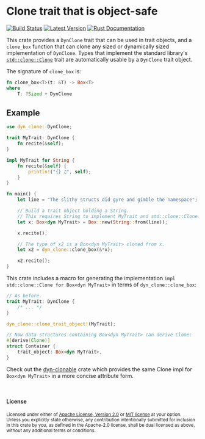 Clone trait that is object-safe
===============================

[![Build Status](https://api.travis-ci.org/dtolnay/dyn-clone.svg?branch=master)](https://travis-ci.org/dtolnay/dyn-clone)
[![Latest Version](https://img.shields.io/crates/v/dyn-clone.svg)](https://crates.io/crates/dyn-clone)
[![Rust Documentation](https://img.shields.io/badge/api-rustdoc-blue.svg)](https://docs.rs/dyn-clone)

This crate provides a `DynClone` trait that can be used in trait objects, and a
`clone_box` function that can clone any sized or dynamically sized
implementation of `DynClone`. Types that implement the standard library's
[`std::clone::Clone`] trait are automatically usable by a `DynClone` trait
object.

[`std::clone::Clone`]: https://doc.rust-lang.org/std/clone/trait.Clone.html

The signature of `clone_box` is:

```rust
fn clone_box<T>(t: &T) -> Box<T>
where
    T: ?Sized + DynClone
```

## Example

```rust
use dyn_clone::DynClone;

trait MyTrait: DynClone {
    fn recite(&self);
}

impl MyTrait for String {
    fn recite(&self) {
        println!("{} ♫", self);
    }
}

fn main() {
    let line = "The slithy structs did gyre and gimble the namespace";

    // Build a trait object holding a String.
    // This requires String to implement MyTrait and std::clone::Clone.
    let x: Box<dyn MyTrait> = Box::new(String::from(line));

    x.recite();

    // The type of x2 is a Box<dyn MyTrait> cloned from x.
    let x2 = dyn_clone::clone_box(&*x);

    x2.recite();
}
```

This crate includes a macro for generating the implementation `impl
std::clone::Clone for Box<dyn MyTrait>` in terms of `dyn_clone::clone_box`:

```rust
// As before.
trait MyTrait: DynClone {
    /* ... */
}

dyn_clone::clone_trait_object!(MyTrait);

// Now data structures containing Box<dyn MyTrait> can derive Clone:
#[derive(Clone)]
struct Container {
    trait_object: Box<dyn MyTrait>,
}
```

Check out the [dyn-clonable] crate which provides the same Clone impl for
`Box<dyn MyTrait>` in a more concise attribute form.

[dyn-clonable]: https://github.com/kardeiz/objekt-clonable

<br>

#### License

<sup>
Licensed under either of <a href="LICENSE-APACHE">Apache License, Version
2.0</a> or <a href="LICENSE-MIT">MIT license</a> at your option.
</sup>

<br>

<sub>
Unless you explicitly state otherwise, any contribution intentionally submitted
for inclusion in this crate by you, as defined in the Apache-2.0 license, shall
be dual licensed as above, without any additional terms or conditions.
</sub>
